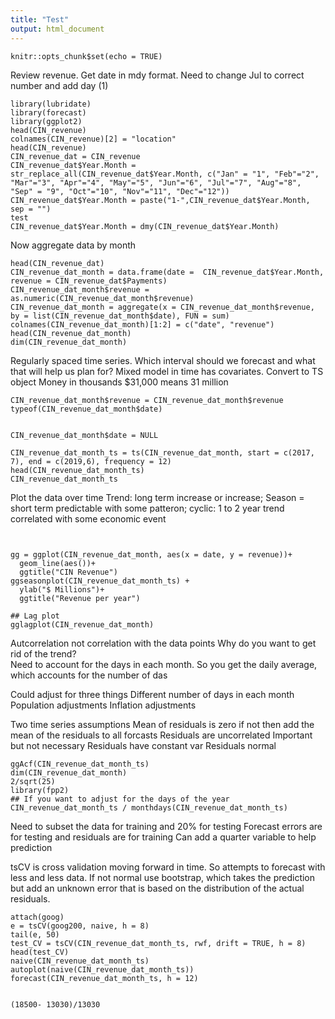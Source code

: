 ```yaml
---
title: "Test"
output: html_document
---
```


```{r setup, include=FALSE}
knitr::opts_chunk$set(echo = TRUE)
```
Review revenue.  Get date in mdy format.  Need to change Jul to correct number and add day (1)
```{r}
library(lubridate)
library(forecast)
library(ggplot2)
head(CIN_revenue)
colnames(CIN_revenue)[2] = "location"
head(CIN_revenue)
CIN_revenue_dat = CIN_revenue
CIN_revenue_dat$Year.Month = str_replace_all(CIN_revenue_dat$Year.Month, c("Jan" = "1", "Feb"="2", "Mar"="3", "Apr"="4", "May"="5", "Jun"="6", "Jul"="7", "Aug"="8", "Sep" = "9", "Oct"="10", "Nov"="11", "Dec"="12"))
CIN_revenue_dat$Year.Month = paste("1-",CIN_revenue_dat$Year.Month, sep = "")
test
CIN_revenue_dat$Year.Month = dmy(CIN_revenue_dat$Year.Month)
```
Now aggregate data by month
```{r}
head(CIN_revenue_dat)
CIN_revenue_dat_month = data.frame(date =  CIN_revenue_dat$Year.Month, revenue = CIN_revenue_dat$Payments)
CIN_revenue_dat_month$revenue = as.numeric(CIN_revenue_dat_month$revenue)
CIN_revenue_dat_month = aggregate(x = CIN_revenue_dat_month$revenue, by = list(CIN_revenue_dat_month$date), FUN = sum)
colnames(CIN_revenue_dat_month)[1:2] = c("date", "revenue")
head(CIN_revenue_dat_month)
dim(CIN_revenue_dat_month)
```
Regularly spaced time series.  Which interval should we forecast and what that will help us plan for? Mixed model in time has covariates.
Convert to TS object
Money in thousands 
$31,000 means 31 million
```{r}
CIN_revenue_dat_month$revenue = CIN_revenue_dat_month$revenue 
typeof(CIN_revenue_dat_month$date)


CIN_revenue_dat_month$date = NULL

CIN_revenue_dat_month_ts = ts(CIN_revenue_dat_month, start = c(2017, 7), end = c(2019,6), frequency = 12)
head(CIN_revenue_dat_month_ts)
CIN_revenue_dat_month_ts
```
Plot the data over time
Trend: long term increase or increase; Season = short term predictable with some patteron; cyclic: 1 to 2 year trend correlated with some economic event
```{r}


gg = ggplot(CIN_revenue_dat_month, aes(x = date, y = revenue))+
  geom_line(aes())+
  ggtitle("CIN Revenue")
ggseasonplot(CIN_revenue_dat_month_ts) +
  ylab("$ Millions")+
  ggtitle("Revenue per year")

## Lag plot 
gglagplot(CIN_revenue_dat_month)

```
Autcorrelation not correlation with the data points
Why do you want to get rid of the trend?  
Need to account for the days in each month.  So you get the daily average, which accounts for the number of das

Could adjust for three things
Different number of days in each month
Population adjustments
Inflation adjustments

Two time series assumptions
Mean of residuals is zero if not then add the mean of the residuals to all forcasts
Residuals are uncorrelated
Important but not necessary
Residuals have constant var
Residuals normal
```{r}
ggAcf(CIN_revenue_dat_month_ts)
dim(CIN_revenue_dat_month)
2/sqrt(25)
library(fpp2)
## If you want to adjust for the days of the year
CIN_revenue_dat_month_ts / monthdays(CIN_revenue_dat_month_ts)
```
Need to subset the data for training and 20% for testing
Forecast errors are for testing and residuals are for training
Can add a quarter variable to help prediction 

tsCV is cross validation moving forward in time.  So attempts to forecast with less and less data.
If not normal use bootstrap, which takes the prediction but add an unknown error that is based on the distribution of the actual residuals.
```{r}
attach(goog)
e = tsCV(goog200, naive, h = 8)
tail(e, 50)
test_CV = tsCV(CIN_revenue_dat_month_ts, rwf, drift = TRUE, h = 8)
head(test_CV)
naive(CIN_revenue_dat_month_ts)
autoplot(naive(CIN_revenue_dat_month_ts))
forecast(CIN_revenue_dat_month_ts, h = 12)


(18500- 13030)/13030
```



